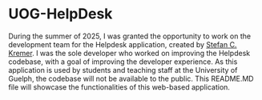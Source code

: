 # UOG-HelpDesk

During the summer of 2025, I was granted the opportunity to work on the development team for the Helpdesk application, created by [Stefan C. Kremer](https://www.uoguelph.ca/computing/people/stefan-kremer). I was the sole developer who worked on improving the Helpdesk codebase, with a goal of improving the developer experience. As this application is used by students and teaching staff at the University of Guelph, the codebase will not be available to the public. This README.MD file will showcase the functionalities of this web-based application. 
